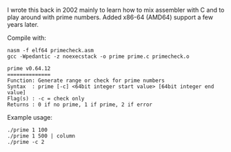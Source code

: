 I wrote this back in 2002 mainly to learn how to mix assembler with C and to 
play around with prime numbers. Added x86-64 (AMD64) support a few years later.
   
Compile with:
```
nasm -f elf64 primecheck.asm
gcc -Wpedantic -z noexecstack -o prime prime.c primecheck.o
```

```
prime v0.64.12
==============
Function: Generate range or check for prime numbers
Syntax  : prime [-c] <64bit integer start value> [64bit integer end value]
Flag(s) : -c = check only
Returns : 0 if no prime, 1 if prime, 2 if error
```

Example usage:
```
./prime 1 100 
./prime 1 500 | column
./prime -c 2
```
